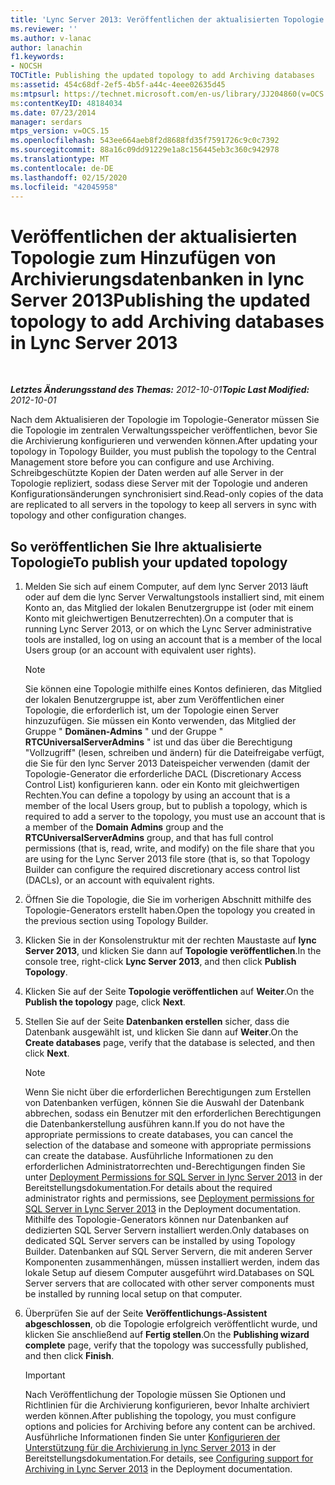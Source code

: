 ```yaml
---
title: 'Lync Server 2013: Veröffentlichen der aktualisierten Topologie zum Hinzufügen von Archivierungsdatenbanken'
ms.reviewer: ''
ms.author: v-lanac
author: lanachin
f1.keywords:
- NOCSH
TOCTitle: Publishing the updated topology to add Archiving databases
ms:assetid: 454c68df-2ef5-4b5f-a44c-4eee02635d45
ms:mtpsurl: https://technet.microsoft.com/en-us/library/JJ204860(v=OCS.15)
ms:contentKeyID: 48184034
ms.date: 07/23/2014
manager: serdars
mtps_version: v=OCS.15
ms.openlocfilehash: 543ee664aeb8f2d8688fd35f7591726c9c0c7392
ms.sourcegitcommit: 88a16c09dd91229e1a8c156445eb3c360c942978
ms.translationtype: MT
ms.contentlocale: de-DE
ms.lasthandoff: 02/15/2020
ms.locfileid: "42045958"
---
```

<div data-xmlns="http://www.w3.org/1999/xhtml">

<div class="topic" data-xmlns="http://www.w3.org/1999/xhtml" data-msxsl="urn:schemas-microsoft-com:xslt" data-cs="http://msdn.microsoft.com/">

<div data-asp="http://msdn2.microsoft.com/asp">

# <a name="publishing-the-updated-topology-to-add-archiving-databases-in-lync-server-2013"></a><span data-ttu-id="b035c-102">Veröffentlichen der aktualisierten Topologie zum Hinzufügen von Archivierungsdatenbanken in lync Server 2013</span><span class="sxs-lookup"><span data-stu-id="b035c-102">Publishing the updated topology to add Archiving databases in Lync Server 2013</span></span>

</div>

<div id="mainSection">

<div id="mainBody">

<span> </span>

<span data-ttu-id="b035c-103">_**Letztes Änderungsstand des Themas:** 2012-10-01_</span><span class="sxs-lookup"><span data-stu-id="b035c-103">_**Topic Last Modified:** 2012-10-01_</span></span>

<span data-ttu-id="b035c-104">Nach dem Aktualisieren der Topologie im Topologie-Generator müssen Sie die Topologie im zentralen Verwaltungsspeicher veröffentlichen, bevor Sie die Archivierung konfigurieren und verwenden können.</span><span class="sxs-lookup"><span data-stu-id="b035c-104">After updating your topology in Topology Builder, you must publish the topology to the Central Management store before you can configure and use Archiving.</span></span> <span data-ttu-id="b035c-105">Schreibgeschützte Kopien der Daten werden auf alle Server in der Topologie repliziert, sodass diese Server mit der Topologie und anderen Konfigurationsänderungen synchronisiert sind.</span><span class="sxs-lookup"><span data-stu-id="b035c-105">Read-only copies of the data are replicated to all servers in the topology to keep all servers in sync with topology and other configuration changes.</span></span>

<div>

## <a name="to-publish-your-updated-topology"></a><span data-ttu-id="b035c-106">So veröffentlichen Sie Ihre aktualisierte Topologie</span><span class="sxs-lookup"><span data-stu-id="b035c-106">To publish your updated topology</span></span>

1.  <span data-ttu-id="b035c-107">Melden Sie sich auf einem Computer, auf dem lync Server 2013 läuft oder auf dem die lync Server Verwaltungstools installiert sind, mit einem Konto an, das Mitglied der lokalen Benutzergruppe ist (oder mit einem Konto mit gleichwertigen Benutzerrechten).</span><span class="sxs-lookup"><span data-stu-id="b035c-107">On a computer that is running Lync Server 2013, or on which the Lync Server administrative tools are installed, log on using an account that is a member of the local Users group (or an account with equivalent user rights).</span></span>
    
    <div>
    

    > [!NOTE]  
    > <span data-ttu-id="b035c-108">Sie können eine Topologie mithilfe eines Kontos definieren, das Mitglied der lokalen Benutzergruppe ist, aber zum Veröffentlichen einer Topologie, die erforderlich ist, um der Topologie einen Server hinzuzufügen. Sie müssen ein Konto verwenden, das Mitglied der Gruppe " <STRONG>Domänen-Admins</STRONG> " und der Gruppe " <STRONG>RTCUniversalServerAdmins</STRONG> " ist und das über die Berechtigung "Vollzugriff" (lesen, schreiben und ändern) für die Dateifreigabe verfügt, die Sie für den lync Server 2013 Dateispeicher verwenden (damit der Topologie-Generator die erforderliche DACL (Discretionary Access Control List) konfigurieren kann. oder ein Konto mit gleichwertigen Rechten.</span><span class="sxs-lookup"><span data-stu-id="b035c-108">You can define a topology by using an account that is a member of the local Users group, but to publish a topology, which is required to add a server to the topology, you must use an account that is a member of the <STRONG>Domain Admins</STRONG> group and the <STRONG>RTCUniversalServerAdmins</STRONG> group, and that has full control permissions (that is, read, write, and modify) on the file share that you are using for the Lync Server 2013 file store (that is, so that Topology Builder can configure the required discretionary access control list (DACLs), or an account with equivalent rights.</span></span>

    
    </div>

2.  <span data-ttu-id="b035c-109">Öffnen Sie die Topologie, die Sie im vorherigen Abschnitt mithilfe des Topologie-Generators erstellt haben.</span><span class="sxs-lookup"><span data-stu-id="b035c-109">Open the topology you created in the previous section using Topology Builder.</span></span>

3.  <span data-ttu-id="b035c-110">Klicken Sie in der Konsolenstruktur mit der rechten Maustaste auf **lync Server 2013**, und klicken Sie dann auf **Topologie veröffentlichen**.</span><span class="sxs-lookup"><span data-stu-id="b035c-110">In the console tree, right-click **Lync Server 2013**, and then click **Publish Topology**.</span></span>

4.  <span data-ttu-id="b035c-111">Klicken Sie auf der Seite **Topologie veröffentlichen** auf **Weiter**.</span><span class="sxs-lookup"><span data-stu-id="b035c-111">On the **Publish the topology** page, click **Next**.</span></span>

5.  <span data-ttu-id="b035c-112">Stellen Sie auf der Seite **Datenbanken erstellen** sicher, dass die Datenbank ausgewählt ist, und klicken Sie dann auf **Weiter**.</span><span class="sxs-lookup"><span data-stu-id="b035c-112">On the **Create databases** page, verify that the database is selected, and then click **Next**.</span></span>
    
    <div>
    

    > [!NOTE]  
    > <span data-ttu-id="b035c-113">Wenn Sie nicht über die erforderlichen Berechtigungen zum Erstellen von Datenbanken verfügen, können Sie die Auswahl der Datenbank abbrechen, sodass ein Benutzer mit den erforderlichen Berechtigungen die Datenbankerstellung ausführen kann.</span><span class="sxs-lookup"><span data-stu-id="b035c-113">If you do not have the appropriate permissions to create databases, you can cancel the selection of the database and someone with appropriate permissions can create the database.</span></span> <span data-ttu-id="b035c-114">Ausführliche Informationen zu den erforderlichen Administratorrechten und-Berechtigungen finden Sie unter <A href="lync-server-2013-deployment-permissions-for-sql-server.md">Deployment Permissions for SQL Server in lync Server 2013</A> in der Bereitstellungsdokumentation.</span><span class="sxs-lookup"><span data-stu-id="b035c-114">For details about the required administrator rights and permissions, see <A href="lync-server-2013-deployment-permissions-for-sql-server.md">Deployment permissions for SQL Server in Lync Server 2013</A> in the Deployment documentation.</span></span><BR><span data-ttu-id="b035c-115">Mithilfe des Topologie-Generators können nur Datenbanken auf dedizierten SQL Server Servern installiert werden.</span><span class="sxs-lookup"><span data-stu-id="b035c-115">Only databases on dedicated SQL Server servers can be installed by using Topology Builder.</span></span> <span data-ttu-id="b035c-116">Datenbanken auf SQL Server Servern, die mit anderen Server Komponenten zusammenhängen, müssen installiert werden, indem das lokale Setup auf diesem Computer ausgeführt wird.</span><span class="sxs-lookup"><span data-stu-id="b035c-116">Databases on SQL Server servers that are collocated with other server components must be installed by running local setup on that computer.</span></span>

    
    </div>

6.  <span data-ttu-id="b035c-117">Überprüfen Sie auf der Seite **Veröffentlichungs-Assistent abgeschlossen**, ob die Topologie erfolgreich veröffentlicht wurde, und klicken Sie anschließend auf **Fertig stellen**.</span><span class="sxs-lookup"><span data-stu-id="b035c-117">On the **Publishing wizard complete** page, verify that the topology was successfully published, and then click **Finish**.</span></span>
    
    <div>
    

    > [!IMPORTANT]  
    > <span data-ttu-id="b035c-118">Nach Veröffentlichung der Topologie müssen Sie Optionen und Richtlinien für die Archivierung konfigurieren, bevor Inhalte archiviert werden können.</span><span class="sxs-lookup"><span data-stu-id="b035c-118">After publishing the topology, you must configure options and policies for Archiving before any content can be archived.</span></span> <span data-ttu-id="b035c-119">Ausführliche Informationen finden Sie unter <A href="lync-server-2013-configuring-support-for-archiving.md">Konfigurieren der Unterstützung für die Archivierung in lync Server 2013</A> in der Bereitstellungsdokumentation.</span><span class="sxs-lookup"><span data-stu-id="b035c-119">For details, see <A href="lync-server-2013-configuring-support-for-archiving.md">Configuring support for Archiving in Lync Server 2013</A> in the Deployment documentation.</span></span>

    
    </div>

</div>

</div>

<span> </span>

</div>

</div>

</div>

